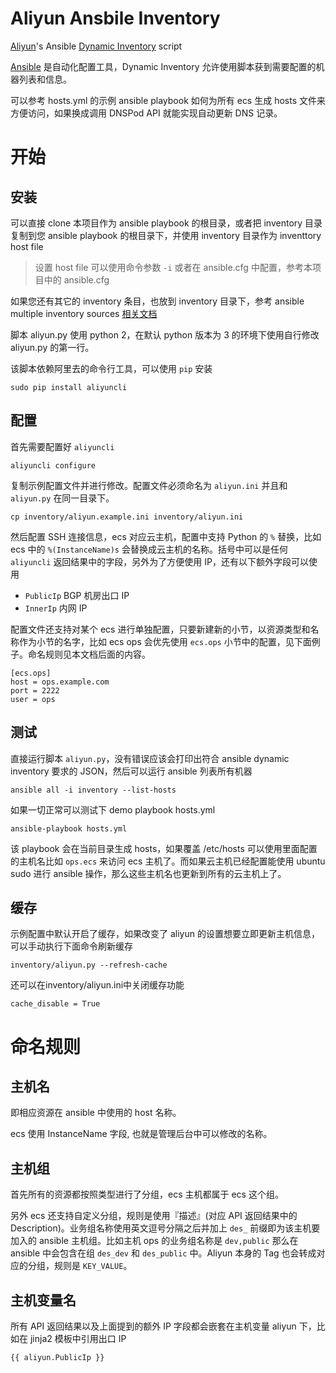# Aliyun Ansbile Inventory

[Aliyun][]'s Ansible  [Dynamic Inventory][] script

[Ansible][] 是自动化配置工具，Dynamic Inventory 允许使用脚本获到需要配置的机器列表和信息。

可以参考 hosts.yml 的示例 ansible playbook 如何为所有 ecs 生成 hosts 文件来方便访问，如果换成调用 DNSPod API 就能实现自动更新 DNS 记录。


# 开始

## 安装

可以直接 clone 本项目作为 ansible playbook 的根目录，或者把 inventory 目录复制到您 ansible playbook 的根目录下，并使用 inventory 目录作为 inventtory host file

> 设置 host file 可以使用命令参数 `-i` 或者在 ansible.cfg 中配置，参考本项目中的 ansible.cfg

如果您还有其它的 inventory 条目，也放到 inventory 目录下，参考 ansible multiple inventory sources [相关文档](http://docs.ansible.com/intro_dynamic_inventory.html#using-multiple-inventory-sources)

脚本 aliyun.py 使用 python 2，在默认 python 版本为 3 的环境下使用自行修改 aliyun.py 的第一行。

该脚本依赖阿里去的命令行工具，可以使用 `pip` 安装

	sudo pip install aliyuncli

## 配置

首先需要配置好 `aliyuncli`

	aliyuncli configure

复制示例配置文件并进行修改。配置文件必须命名为 `aliyun.ini` 并且和 `aliyun.py` 在同一目录下。

	cp inventory/aliyun.example.ini inventory/aliyun.ini

然后配置 SSH 连接信息，ecs 对应云主机，配置中支持 Python 的 `%` 替换，比如 ecs 中的 `%(InstanceName)s` 会替换成云主机的名称。括号中可以是任何 `aliyuncli` 返回结果中的字段，另外为了方便使用 IP，还有以下额外字段可以使用

-	`PublicIp` BGP 机房出口 IP
-	`InnerIp` 内网 IP

配置文件还支持对某个 ecs 进行单独配置，只要新建新的小节，以资源类型和名称作为小节的名字，比如 ecs ops 会优先使用 `ecs.ops` 小节中的配置，见下面例子。命名规则见本文档后面的内容。

	[ecs.ops]
	host = ops.example.com
	port = 2222
	user = ops

## 测试

直接运行脚本 `aliyun.py`，没有错误应该会打印出符合 ansible dynamic inventory 要求的 JSON，然后可以运行 ansible 列表所有机器

	ansible all -i inventory --list-hosts

如果一切正常可以测试下 demo playbook hosts.yml

	ansible-playbook hosts.yml

该 playbook 会在当前目录生成 hosts，如果覆盖 /etc/hosts 可以使用里面配置的主机名比如 `ops.ecs` 来访问 ecs 主机了。而如果云主机已经配置能使用 ubuntu sudo 进行 ansible 操作，那么这些主机名也更新到所有的云主机上了。

## 缓存

示例配置中默认开启了缓存，如果改变了 aliyun 的设置想要立即更新主机信息，可以手动执行下面命令刷新缓存

	inventory/aliyun.py --refresh-cache

还可以在inventory/aliyun.ini中关闭缓存功能

    cache_disable = True

# 命名规则

## 主机名

即相应资源在 ansible 中使用的 host 名称。

ecs 使用 InstanceName 字段, 也就是管理后台中可以修改的名称。

## 主机组

首先所有的资源都按照类型进行了分组，ecs 主机都属于 ecs 这个组。

另外 ecs 还支持自定义分组，规则是使用『描述』(对应 API 返回结果中的 Description)。业务组名称使用英文逗号分隔之后并加上 `des_` 前缀即为该主机要加入的 ansible 主机组。比如主机 ops 的业务组名称是 `dev,public` 那么在 ansible 中会包含在组 `des_dev` 和 `des_public` 中。Aliyun 本身的 Tag 也会转成对应的分组，规则是 `KEY_VALUE`。

## 主机变量名

所有 API 返回结果以及上面提到的额外 IP 字段都会嵌套在主机变量 aliyun 下，比如在 jinja2 模板中引用出口 IP

    {{ aliyun.PublicIp }}

[ansible]: http://www.ansible.com
[dynamic inventory]: http://docs.ansible.com/intro_dynamic_inventory.html
[aliyun]: http://www.aliyun.com
